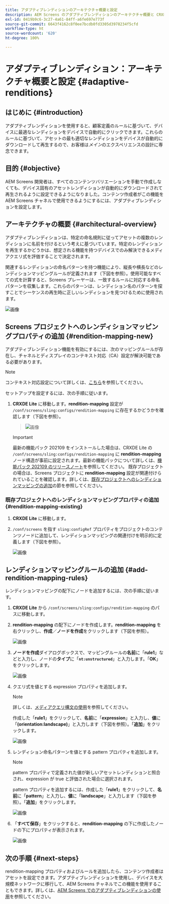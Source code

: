 ```yaml
---
title: アダプティブレンディションのアーキテクチャ概要と設定
description: AEM Screens のアダプティブレンディションのアーキテクチャ概要と CRXDE Lite での設定について説明します。
exl-id: 0419b9c6-3c27-4a61-84ff-a6fe697e773f
source-git-commit: 6643f4162c8f0ee7bcdb0fd3305d3978234f5cfd
workflow-type: ht
source-wordcount: '620'
ht-degree: 100%

---
```


# アダプティブレンディション：アーキテクチャ概要と設定 {#adaptive-renditions}

## はじめに {#introduction}

アダプティブレンディションを使用すると、顧客定義のルールに基づいて、デバイスに最適なレンディションをデバイスで自動的にクリックできます。これらのルールに基づいて、アセットの最も適切なレンディションをデバイスが自動的にダウンロードして再生するので、お客様は&#x200B;*メイン*&#x200B;のエクスペリエンスの設計に専念できます。

## 目的 {#objective}

AEM Screens 開発者は、すべてのコンテンツバリエーションを手動で作成しなくても、デバイス固有のアセットレンディションが自動的にダウンロードされて再生されるように設定できるようになりました。コンテンツ作成者がこの機能を AEM Screens チャネルで使用できるようにするには、アダプティブレンディションを設定します。

## アーキテクチャの概要 {#architectural-overview}

アダプティブレンディションは、特定の命名規則に従ってアセットの複数のレンディションに名前を付けるという考えに基づいています。特定のレンディションを再生するかどうかは、想定される機能を持つデバイスでのみ解決できるメディアクエリ式を評価することで決定されます。

関連するレンディションの命名パターンを持つ機能により、縦長や横長などのレンディションマッピングルールが定義されます（下図を参照）。使用可能なすべての式を計算すると、Screens プレーヤーは、一致するルールに対応する命名パターンを収集します。これらのパターンは、レンディション名のパターンを探すことでシーケンスの再生時に正しいレンディションを見つけるために使用されます。

![画像](/help/user-guide/assets/adaptive-renditions/adaptive-renditions.png)

## Screens プロジェクトへのレンディションマッピングプロパティの追加 {#rendition-mapping-new}

アダプティブレンディション機能を有効にするには、次のマッピングルールが存在し、チャネルとディスプレイのコンテキスト対応（CA）設定が解決可能である必要があります。

>[!NOTE]
>コンテキスト対応設定について詳しくは、[こちら](https://sling.apache.org/documentation/bundles/context-aware-configuration/context-aware-configuration.html)を参照してください。

セットアップを設定するには、次の手順に従います。

1. **CRXDE Lite** に移動します。**rendition-mapping** 設定が `/conf/screens/sling:configs/rendition-mapping` に存在するかどうかを確認します（下図を参照）。

   >![画像](/help/user-guide/assets/adaptive-renditions/mapping-rules1.png)

   >[!IMPORTANT]
   >最新の機能パック 202109 をインストールした場合は、CRXDE Lite の `/conf/screens/sling:configs/rendition-mapping` に **rendition-mapping** ノード構造が事前に設定されます。最新の機能パックについて詳しくは、[機能パック 202109 のリリースノート](/help/user-guide/release-notes-fp-202109.md)を参照してください。
   >既存プロジェクトの場合は、Screens プロジェクトに **rendition-mapping** 設定が関連付けられていることを確認します。詳しくは、[既存プロジェクトへのレンディションマッピングの追加](#rendition-mapping-existing)の節を参照してください。

### 既存プロジェクトへのレンディションマッピングプロパティの追加 {#rendition-mapping-existing}

1. **CRXDE Lite** に移動します。

1. `/conf/screens` を指す `sling:configRef` プロパティをプロジェクトのコンテンツノードに追加して、レンディションマッピングの関連付けを明示的に定義します（下図を参照）。

   ![画像](/help/user-guide/assets/adaptive-renditions/renditon-mapping2.png)


## レンディションマッピングルールの追加 {#add-rendition-mapping-rules}

レンディションマッピングの配下にノードを追加するには、次の手順に従います。

1. **CRXDE Lite** から `/conf/screens/sling:configs/rendition-mapping` のパスに移動します。
1. **rendition-mapping** の配下にノードを作成します。**rendition-mapping** を右クリックし、**作成**／**ノードを作成**&#x200B;をクリックします（下図を参照）。

   ![画像](/help/user-guide/assets/adaptive-renditions/add-node1.png)

1. **ノードを作成**&#x200B;ダイアログボックスで、マッピングルールの&#x200B;**名前**&#x200B;に「**rule1**」などと入力し、ノードの&#x200B;**タイプ**&#x200B;に「**`nt:unstructured`**」と入力します。「**OK**」をクリックします。

   ![画像](/help/user-guide/assets/adaptive-renditions/add-node2.png)


1. クエリ式を値とする expression プロパティを追加します。

   >[!NOTE]
   >詳しくは、[メディアクエリ構文の使用](https://developer.mozilla.org/ja-JP/docs/Web/CSS/CSS_media_queries/Using_media_queries)を参照してください。

   作成した「**rule1**」をクリックして、**名前**&#x200B;に「**expression**」と入力し、**値**&#x200B;に「**(orientation:landscape)**」と入力します（下図を参照）。「**追加**」をクリックします。

   ![画像](/help/user-guide/assets/adaptive-renditions/add-node3.png)

1. レンディション命名パターンを値とする pattern プロパティを追加します。

   >[!NOTE]
   >pattern プロパティで定義された値が新しいアセットレンディションと照合され、expression が true と評価された場合に選択されます。

   pattern プロパティを追加するには、作成した「**rule1**」をクリックして、**名前**&#x200B;に「**pattern**」と入力し、**値**&#x200B;に「**landscape**」と入力します（下図を参照）。「**追加**」をクリックします。

   ![画像](/help/user-guide/assets/adaptive-renditions/add-node4.png)

1. 「**すべて保存**」をクリックすると、**rendition-mapping** の下に作成したノードの下にプロパティが表示されます。

   ![画像](/help/user-guide/assets/adaptive-renditions/add-node5.png)

## 次の手順 {#next-steps}

rendition-mapping プロパティおよびルールを追加したら、コンテンツ作成者はアセットを設定できます。アダプティブレンディションを使用し、デバイスを大規模ネットワークに移行して、AEM Screens チャネルでこの機能を使用することもできます。詳しくは、[AEM Screens でのアダプティブレンディションの使用](/help/user-guide/using-adaptive-renditions.md)を参照してください。
